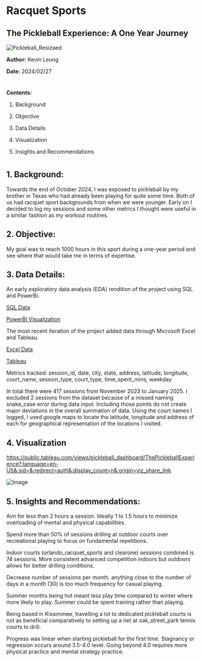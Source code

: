 # 

# Racquet Sports

## The Pickleball Experience: A One Year Journey

![Pickleball_Resizaed](./images/Pickleball_Resized.jpg)

**Author:** Kevin Leung

**Date:**  2024/02/27

#

**Contents:**

1. Background
   
2. Objective
   
3. Data Details
   
4. Visualization
   
5. Insights and Recommendations

#

## 1. Background:

Towards the end of October 2024, I was exposed to pickleball by my brother in Texas who had already been playing for quite some time. Both of us had racquet sport backgrounds from when we were younger.  Early on I decided to log my sessions and some other metrics I thought were useful in a similar fashion as my workout routines. 

## 2. Objective:

My goal was to reach 1000 hours in this sport during a one-year period and see where that would take me in terms of expertise.

## 3. Data Details:

An early exploratory data analysis (EDA) rendition of the project using SQL and PowerBi.

[SQL Data](https://github.com/kleung157/Racquet_Sports_Personal_Project/blob/main/documents/preliminary_eda.sql)

[PowerBI Visualization](./images/bi_dashboard.png)

The most recent iteration of the project added data through Microsoft Excel and Tableau.

[Excel Data](./documents/pickleball_2023_2025_raw_data_v01.csv)

[Tableau](./images/pickleball_dashboard.png)

Metrics tracked: session_id, date, city, state, address, latitude, longitude, court_name, session_type, court_type, time_spent_mins, weekday

In total there were 417 sessions from November 2023 to January 2025. I excluded 2 sessions from the dataset because of a missed naming snake_case error during data input. Including those points do not create major deviations in the overall summation of data. Using the court names I logged, I used google maps to locate the latitude, longitude and address of each for geographical representation of the locations I visited. 

## 4. Visualization

https://public.tableau.com/views/pickleball_dashboard/ThePickleballExperience?:language=en-US&:sid=&:redirect=auth&:display_count=n&:origin=viz_share_link

![Image](./images/pickleball_dashboard.png)

## 5. Insights and Recommendations:

Aim for less than 2 hours a session. Ideally 1 to 1.5 hours to minimize overloading of mental and physical capabilities.

Spend more than 50% of sessions drilling at outdoor courts over recreational playing to focus on fundamental repetitions. 

Indoor courts (orlando_racquet_sports and clearone) sessions combined is 74 sessions. More consistent advanced competition indoors but outdoors allows for better drilling conditions.

Decrease number of sessions per month, anything close to the number of days in a month (30) is too much frequency for casual playing.

Summer months being hot meant less play time compared to winter where more likely to play. Summer could be spent training rather than playing.

Being based in Kissimmee, travelling a lot to dedicated pickleball courts is not as beneficial comparatively to setting up a net at oak_street_park tennis courts to drill.

Progress was linear when starting pickleball for the first time. Stagnancy or regression occurs around 3.5-4.0 level. Going beyond 4.0 requires more physical practice and mental strategy practice.
